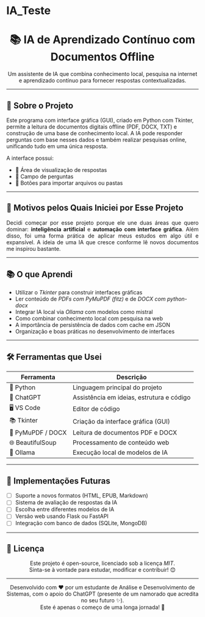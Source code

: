 # IA_Teste
<div align="center">

# 📚 IA de Aprendizado Contínuo com Documentos Offline  
Um assistente de IA que combina conhecimento local, pesquisa na internet e aprendizado contínuo para fornecer respostas contextualizadas.

</div>

<hr>

## 🧠 Sobre o Projeto

Este programa com interface gráfica (GUI), criado em Python com Tkinter, permite a leitura de documentos digitais offline (PDF, DOCX, TXT) e construção de uma base de conhecimento local. A IA pode responder perguntas com base nesses dados e também realizar pesquisas online, unificando tudo em uma única resposta.

A interface possui:
- 📄 Área de visualização de respostas
- 💬 Campo de perguntas
- 📂 Botões para importar arquivos ou pastas

---

## 🎯 Motivos pelos Quais Iniciei por Esse Projeto

<div align="justify">

Decidi começar por esse projeto porque ele une duas áreas que quero dominar: <strong>inteligência artificial</strong> e <strong>automação com interface gráfica</strong>. Além disso, foi uma forma prática de aplicar meus estudos em algo útil e expansível. A ideia de uma IA que cresce conforme lê novos documentos me inspirou bastante.

</div>

---

## 📚 O que Aprendi

- Utilizar o *Tkinter* para construir interfaces gráficas
- Ler conteúdo de *PDFs com PyMuPDF (fitz)* e de *DOCX com python-docx*
- Integrar IA local via *Ollama* com modelos como mistral
- Como combinar conhecimento local com pesquisa na web
- A importância de persistência de dados com cache em JSON
- Organização e boas práticas no desenvolvimento de interfaces

---

## 🛠️ Ferramentas que Usei

<div align="center">

| Ferramenta         | Descrição                                  |
|--------------------|----------------------------------------------|
| 🐍 Python          | Linguagem principal do projeto               |
| 🧠 ChatGPT         | Assistência em ideias, estrutura e código    |
| 🖥️ VS Code        | Editor de código                             |
| 📚 Tkinter         | Criação da interface gráfica (GUI)           |
| 📄 PyMuPDF / DOCX  | Leitura de documentos PDF e DOCX             |
| 🌐 BeautifulSoup   | Processamento de conteúdo web                |
| 🧩 Ollama          | Execução local de modelos de IA              |

</div>

---

## 🚀 Implementações Futuras

- [ ] Suporte a novos formatos (HTML, EPUB, Markdown)
- [ ] Sistema de avaliação de respostas da IA
- [ ] Escolha entre diferentes modelos de IA
- [ ] Versão web usando Flask ou FastAPI
- [ ] Integração com banco de dados (SQLite, MongoDB)

---

## 📄 Licença

<div align="center">

Este projeto é open-source, licenciado sob a licença *MIT*.  
Sinta-se à vontade para estudar, modificar e contribuir! 😊

</div>

---

<div align="center">

Desenvolvido com ❤️ por um estudante de Análise e Desenvolvimento de Sistemas, com o apoio do ChatGPT (presente de um namorado que acredita no seu futuro ✨).  
Este é apenas o começo de uma longa jornada! 🚀

</div>
